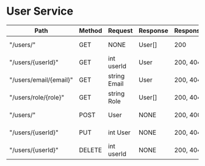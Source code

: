 # User Service
| **Path**                | **Method** | **Request** | **Response** | **ResponseCodes** | **Description** |
| ----------------------- | ------ | --------------- | -------- | ------------- | ---------------------- |
| "/users/"              | GET    | NONE                    | User[]   | 200           | Get all users     |
| "/users/{userId}"      | GET    | int userId              | User     | 200, 404      | Get user by id    |
| "/users/email/{email}" | GET    | string Email            | User     | 200, 404      | Get user by email |
| "/users/role/{role}"   | GET    | string Role             | User[]   | 200, 404      | Get users by role |
| "/users/"              | POST   | User                    | NONE     | 200, 400      | Add new user      |
| "/users/{userId}"      | PUT    | int User                 | NONE     | 200, 404      | Update user info  |
| "/users/{userId}"      | DELETE | int userId              | NONE     | 200, 404      | Delete user       |

